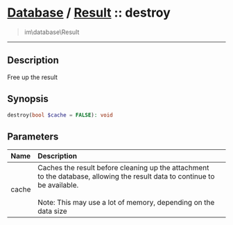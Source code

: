 # [Database](db.md) / [Result](db-Result.md) :: destroy
 > im\database\Result
____

## Description
Free up the result

## Synopsis
```php
destroy(bool $cache = FALSE): void
```

## Parameters
| Name | Description |
| :--- | :---------- |
| cache | Caches the result before cleaning up the attachment<br />to the database, allowing the result data to continue to be available.<br /><br />Note: This may use a lot of memory, depending on the data size |
